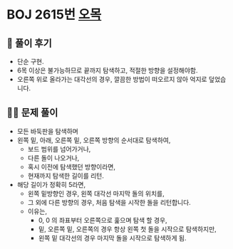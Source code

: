 # BOJ 2615번 [오목](https://www.acmicpc.net/problem/2615)

## 🌈 풀이 후기
- 단순 구현.
- 6목 이상은 불가능하므로 끝까지 탐색하고, 적절한 방향을 설정해야함.
- 오른쪽 위로 올라가는 대각선의 경우, 깔끔한 방법이 떠오르지 않아 억지로 덮었습니다.
## 👩‍🏫 문제 풀이
- 모든 바둑판을 탐색하며
- 왼쪽 밑, 아래, 오른쪽 밑, 오른쪽 방향의 순서대로 탐색하여,
    - 보드 범위를 넘어가거나,
    - 다른 돌이 나오거나,
    - 혹시 이전에 탐색했던 방향이라면,
    - 현재까지 탐색한 길이를 리턴.
- 해당 길이가 정확히 5라면,
    - 왼쪽 밑방향인 경우, 왼쪽 대각선 마지막 돌의 위치를,
    - 그 외에 다른 방향의 경우, 처음 탐색을 시작한 돌을 리턴합니다.
    - 이유는,   
        - 0, 0 의 좌표부터 오른쪽으로 훑으며 탐색 할 경우,
        - 밑, 오른쪽 밑, 오른쪽의 경우 항상 왼쪽 첫 돌을 시작으로 탐색하지만,
        - 왼쪽 밑 대각선의 경우 마지막 돌을 시작으로 탐색하게 됨.